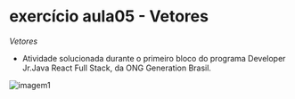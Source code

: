 # exercício aula05 - Vetores
*Vetores*
- Atividade solucionada durante o primeiro bloco do programa Developer Jr.Java React Full Stack, da ONG Generation Brasil.

![imagem1](https://wallpaper.dog/large/20613937.jpg)
